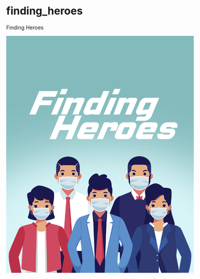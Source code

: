 # finding_heroes

Finding Heroes

![alt text](https://github.com/kikepola/FindingHeroes/blob/master/assets/images/persons.png?raw=true)